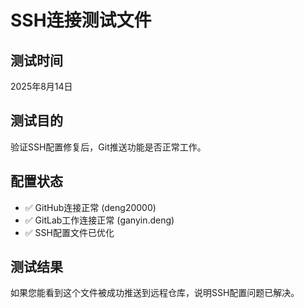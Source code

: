# SSH连接测试文件

## 测试时间
2025年8月14日

## 测试目的
验证SSH配置修复后，Git推送功能是否正常工作。

## 配置状态
- ✅ GitHub连接正常 (deng20000)
- ✅ GitLab工作连接正常 (ganyin.deng)
- ✅ SSH配置文件已优化

## 测试结果
如果您能看到这个文件被成功推送到远程仓库，说明SSH配置问题已解决。